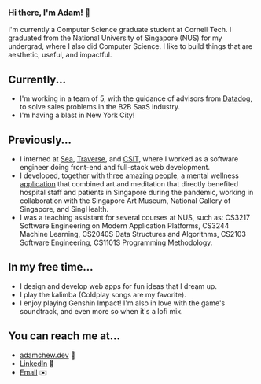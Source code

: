### Hi there, I'm Adam! 👋

I'm currently a Computer Science graduate student at Cornell Tech. I graduated from the National University of Singapore (NUS) for my undergrad, where I also did Computer Science. I like to build things that are aesthetic, useful, and impactful.

## Currently...

-   I'm working in a team of 5, with the guidance of advisors from [Datadog](https://www.datadoghq.com/), to solve sales problems in the B2B SaaS industry.
-   I'm having a blast in New York City!

## Previously...

-   I interned at [Sea](https://www.sea.com/), [Traverse](https://www.traverse.ai/), and [CSIT](https://www.csit.gov.sg/), where I worked as a software engineer doing front-end and full-stack web development.
-   I developed, together with [three](https://github.com/lyskevin/) [amazing](https://github.com/chrisgzf) [people](https://github.com/eksinyue), a mental wellness [application](https://www.artpreciate.sg/) that combined art and meditation that directly benefited hospital staff and patients in Singapore during the pandemic, working in collaboration with the Singapore Art Museum, National Gallery of Singapore, and SingHealth.
-   I was a teaching assistant for several courses at NUS, such as: CS3217 Software Engineering on Modern Application Platforms, CS3244 Machine Learning, CS2040S Data Structures and Algorithms, CS2103 Software Engineering, CS1101S Programming Methodology.

## In my free time...

-   I design and develop web apps for fun ideas that I dream up.
-   I play the kalimba (Coldplay songs are my favorite).
-   I enjoy playing Genshin Impact! I'm also in love with the game's soundtrack, and even more so when it's a lofi mix.

## You can reach me at...

-   [adamchew.dev](https://adamchew.dev) :wave:
-   [LinkedIn](https://www.linkedin.com/in/adamchew95/) :handshake:
-   [Email](mailto:yc875@cornell.edu) :envelope:

<!--
**adamwth/adamwth** is a ✨ _special_ ✨ repository because its `README.md` (this file) appears on your GitHub profile.

Here are some ideas to get you started:

- 🔭 I’m currently working on ...
- 🌱 I’m currently learning ...
- 👯 I’m looking to collaborate on ...
- 🤔 I’m looking for help with ...
- 💬 Ask me about ...
- 📫 How to reach me: ...
- 😄 Pronouns: ...
- ⚡ Fun fact: ...
-->
